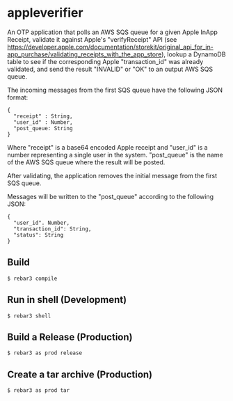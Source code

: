 appleverifier
=====

An OTP application that polls an AWS SQS queue for a given Apple InApp Receipt, validate it against Apple's "verifyReceipt" API (see https://developer.apple.com/documentation/storekit/original_api_for_in-app_purchase/validating_receipts_with_the_app_store), lookup a DynamoDB table to see if the corresponding Apple "transaction_id" was already validated, and send the result "INVALID" or "OK" to an output AWS SQS queue.

The incoming messages from the first SQS queue have the following JSON format:
```
{
  "receipt" : String,
  "user_id" : Number,
  "post_queue: String
}
```

Where "receipt" is a base64 encoded Apple receipt and "user_id" is a number
representing a single user in the system. "post_queue" is the name of the AWS SQS queue where the result will be posted.

After validating, the application removes the initial message from the first SQS queue.

Messages will be written to the "post_queue" according to the following JSON:

```
{
  "user_id". Number,
  "transaction_id": String,
  "status": String
}
```

Build
-----

    $ rebar3 compile

Run in shell (Development)
--------------------------

    $ rebar3 shell

Build a Release (Production)
----------------------------

    $ rebar3 as prod release

Create a tar archive (Production)
---------------------------------

    $ rebar3 as prod tar

